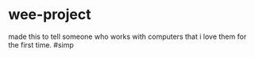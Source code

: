 # wee-project
made this to tell someone who works with computers that i love them for the first time. #simp
